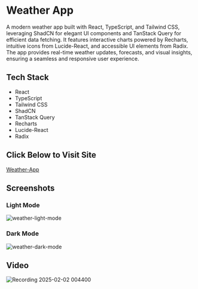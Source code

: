 
# Weather App

A modern weather app built with React, TypeScript, and Tailwind CSS, leveraging ShadCN for elegant UI components and TanStack Query for efficient data fetching. It features interactive charts powered by Recharts, intuitive icons from Lucide-React, and accessible UI elements from Radix. The app provides real-time weather updates, forecasts, and visual insights, ensuring a seamless and responsive user experience.



## Tech Stack

- React
- TypeScript
- Tailwind CSS
- ShadCN 
- TanStack Query 
- Recharts
- Lucide-React
- Radix




## Click Below to Visit Site

[Weather-App](https://weather-app-prakhar-saxena-s-projects.vercel.app/)



## Screenshots


### Light Mode
![weather-light-mode](https://github.com/user-attachments/assets/89173c32-747b-4520-a5e4-7d0644472c45)

### Dark Mode
![weather-dark-mode](https://github.com/user-attachments/assets/e8d94e41-c7fd-4c60-92c2-6ad1dbaf47fb)




## Video

![Recording 2025-02-02 004400](https://github.com/user-attachments/assets/3a1f9c90-1d46-412a-89e2-ea028d1da391)

